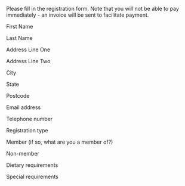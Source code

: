 Please fill in the registration form. Note that you will not be able to pay immediately - an invoice will be sent to facilitate payment.

First Name

Last Name

Address Line One

Address Line Two

City

State

Postcode

Email address

Telephone number

Registration type

Member (if so, what are you a member of?)

Non-member

Dietary requirements

Special requirements
